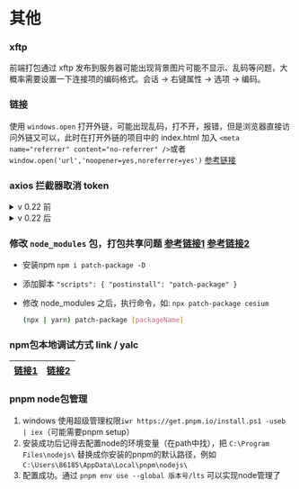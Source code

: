# 其他

### xftp

前端打包通过 xftp 发布到服务器可能出现背景图片可能不显示、乱码等问题，大概率需要设置一下连接项的编码格式。会话 -> 右键属性 -> 选项 -> 编码。

### 链接

使用 `windows.open` 打开外链，可能出现乱码，打不开，报错，但是浏览器直接访问外链又可以，此时在打开外链的项目中的 index.html 加入 `<meta name="referrer" content="no-referrer" />`或者 `window.open('url','noopener=yes,noreferrer=yes')` [参考链接](https://www.jianshu.com/p/43545ad341d8)

### axios 拦截器取消 token

<details>
    <summary>v 0.22 前</summary>

```js
// v 0.22 前
import axios from "axios";
import Router from "@/router";

const CancelToken = axios.CancelToken;
const pending = [];

const service = axios.create({
  withCredentials: true,
  timeout: 60 * 1000,
});

service.interceptors.request.use(
  config => {
    config.cancelToken = new CancelToken(function executor(c) {
      pending.push(c);
    });
    return config;
  },
  error => {
    Promise.reject(error);
  }
);

service.interceptors.response.use(
  response => {
    return response;
  },
  error => {
    // 如果是取消的，直接return
    if (error.toString().indexOf("Cancel") > -1) {
      return Promise.reject(error); //有效防止多次重定向
    }

    switch (error.response.status) {
      case 401:
        Router.replace({ path: "/login" });
        while (!!pending.length) {
          pending[pending.length - 1]();
          pending.pop();
        }
        break;
      default:
        break;
    }
    return Promise.reject(error);
  }
);
```

</details>

<details>
    <summary>v 0.22 后</summary>

```js
// v 0.22 后
import axios from "axios";
const controller = new AbortController(); //主要代码

const service = axios.create({
  withCredentials: true, // send cookies when cross-domain requests
  timeout: 5000, // request timeout
});

// request interceptor
service.interceptors.request.use(
  config => {
    config.signal = controller.signal; //主要代码
    return config;
  },
  error => {
    Promise.reject(error);
  }
);

// response interceptor
service.interceptors.response.use(
  response => {
    return response.data;
  },
  error => {
    if (error.toString().indexOf("Cancel") > -1) {
      return Promise.reject(error); //有效防止多次重定向
    }

    switch (error?.response?.status) {
      case 401:
        controller.abort(); //主要代码
        break;
      default:
        break;
    }

    return Promise.reject(error);
  }
);
```

</details>


### 修改 `node_modules` 包，打包共享问题 [参考链接1](https://www.yuque.com/r/goto?url=https%3A%2F%2Fdev.to%2Fthamara%2Fwhat-if-i-need-to-make-a-change-to-nodemodules-o8e) [参考链接2](https://thamara.dev/posts/what-if-i-need-to-make-a-change-in-node-modules/)
- 安装npm `npm i patch-package -D`
- 添加脚本 `"scripts": { "postinstall": "patch-package" }`
- 修改 node_modules 之后，执行命令，如: `npx patch-package cesium`

  ```bash
  (npx | yarn) patch-package [packageName]
  ```

### npm包本地调试方式 link / yalc
[链接1](https://www.bilibili.com/read/cv17617145/)|[链接2](https://blog.51cto.com/u_15524602/5069168)
---|---

### pnpm node包管理
1. windows 使用超级管理权限`iwr https://get.pnpm.io/install.ps1 -useb | iex`（可能需要pnpm setup）
2. 安装成功后记得去配置node的环境变量（在path中找），把 `C:\Program Files\nodejs\`
替换成你安装的pnpm的默认路径，例如 `C:\Users\86185\AppData\Local\pnpm\nodejs\`
3. 配置成功。通过 `pnpm env use --global 版本号/lts` 可以实现node管理了